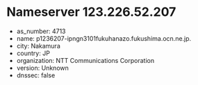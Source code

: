 # Nameserver 123.226.52.207

* as_number: 4713
* name: p1236207-ipngn3101fukuhanazo.fukushima.ocn.ne.jp.
* city: Nakamura
* country: JP
* organization: NTT Communications Corporation
* version: Unknown
* dnssec: false
